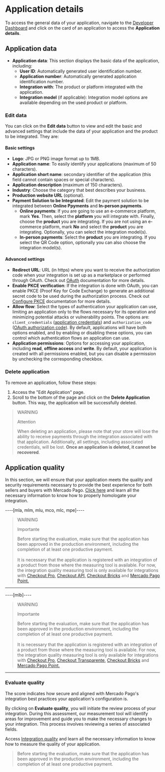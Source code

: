 # Application details

To access the general data of your application, navigate to the [Developer Dashboard](/developers/panel/app) and click on the card of an application to access the **Application details**.

## Application data

* **Application data**: This section displays the basic data of the application, including:
  - **User ID**: Automatically generated user identification number.
  - **Application number**: Automatically generated application identification number.
  - **Integration with**: The product or platform integrated with the application.
  - **Integration model** (if applicable): Integration model options are available depending on the used product or platform.

### Edit data

You can click on the **Edit data** button to view and edit the basic and advanced settings that include the data of your application and the product to be integrated. They are:

#### Basic settings

* **Logo**: JPG or PNG image format up to 1MB.
* **Application name**: To easily identify your applications (maximum of 50 characters).
* **Application short name**: secondary identifier of the application (this field cannot contain spaces or special characters).
* **Application description** (maximum of 150 characters).
* **Industry**: Choose the category that best describes your business.
* **Production website URL** (optional).
* **Payment Solution to be Integrated**: Edit the payment solution to be integrated between **Online Ppyments** and **In-person payments**.
  - **Online payments**: If you are going to use an e-commerce platform, mark **Yes**. Then, select the **platform** you will integrate with. Finally, choose the **product** you are integrating. If you are not using an e-commerce platform, mark **No** and select the **product** you are integrating. Optionally, you can select the integration model(s).
  - **In-person payments**: Select the **product** you are integrating. If you select the QR Code option, optionally you can also choose the integration model(s).

#### Advanced settings

* **Redirect URL**: URL (in https) where you want to receive the authorization code when your integration is set up as a marketplace or performed through OAuth. Check out [OAuth](/developers/en/docs/security/oauth/introduction) documentation for more details.
* **Enable PKCE verification**: If the integration is done with OAuth, you can enable PKCE (Proof Key for Code Exchange) to generate an additional secret code to be used during the authorization process.  Check out [Configure PKCE](/developers/en/docs/security/oauth/creation#bookmark_configure_pkce) documentation for more details.
* **Allow flow**: Select the types of authentication your application can use, limiting an application only to the flows necessary for its operation and minimizing potential attacks or vulnerability points. The options are: `client_credentials` ([application credentials](/developers/en/guides/additional-content/your-integrations/credentials)) and `authorization_code` ([OAuth authorization code](/developers/en/docs/security/oauth/introduction)). By default, applications will have both options enabled, and by enabling or disabling these options, you can control which authentication flows an application can use.
* **Application permissions**: Options for accessing your application, including **read**, **offline access** and **write**. By default, your application is created with all permissions enabled, but you can disable a permission by unchecking the corresponding checkbox.

### Delete application

To remove an application, follow these steps:

1. Access the "Edit Application" page.
2. Scroll to the bottom of the page and click on the **Delete Application** button.
This way, the application will be successfully deleted.

> WARNING
>
> Attention
>
> When deleting an application, please note that your store will lose the ability to receive payments through the integration associated with that application. Additionally, all settings, including associated credentials, will be lost. **Once an application is deleted, it cannot be recovered**.

## Application quality

In this section, we will ensure that your application meets the quality and security requirements necessary to provide the best experience for both sellers and buyers with Mercado Pago. [Click here](/developers/en/guides/additional-content/homologator/homologator) and learn all the necessary information to know how to properly homologate your integration.

----[mla, mlm, mlu, mco, mlc, mpe]----

> WARNING
>
> Importante
>
> Before starting the evaluation, make sure that the application has been approved in the production environment, including the completion of at least one productive payment.
> <br><br>
> It is necessary that the application is registered with an integration of a product from those where the measuring tool is available. For now, the integration quality measuring tool is only available for integrations with [Checkout Pro,](/developers/en/docs/checkout-pro/landing) [Checkout API,](/developers/en/docs/checkout-api/landing) [Checkout Bricks](/developers/en/docs/checkout-bricks/landing) and [Mercado Pago Point.](/developers/en/docs/mp-point/landing)

------------
----[mlb]----

> WARNING
>
> Importante
>
> Before starting the evaluation, make sure that the application has been approved in the production environment, including the completion of at least one productive payment.
> <br><br>
> It is necessary that the application is registered with an integration of a product from those where the measuring tool is available. For now, the integration quality measuring tool is only available for integrations with [Checkout Pro,](/developers/en/docs/checkout-pro/landing) [Checkout Transparente,](/developers/en/docs/checkout-api/landing) [Checkout Bricks](/developers/en/docs/checkout-bricks/landing) and [Mercado Pago Point.](/developers/en/docs/mp-point/landing)

------------

### Evaluate quality

The score indicates how secure and aligned with Mercado Pago's integration best practices your application's configuration is.

By clicking on **Evaluate quality**, you will initiate the review process of your integration. During this assessment, our measurement tool will identify areas for improvement and guide you to make the necessary changes to your integration. This process involves reviewing a series of associated fields.

Access [Integration quality](/developers/en/docs/integration-quality) and learn all the necessary information to know how to measure the quality of your application.

> Before starting the evaluation, make sure that the application has been approved in the production environment, including the completion of at least one productive payment. 